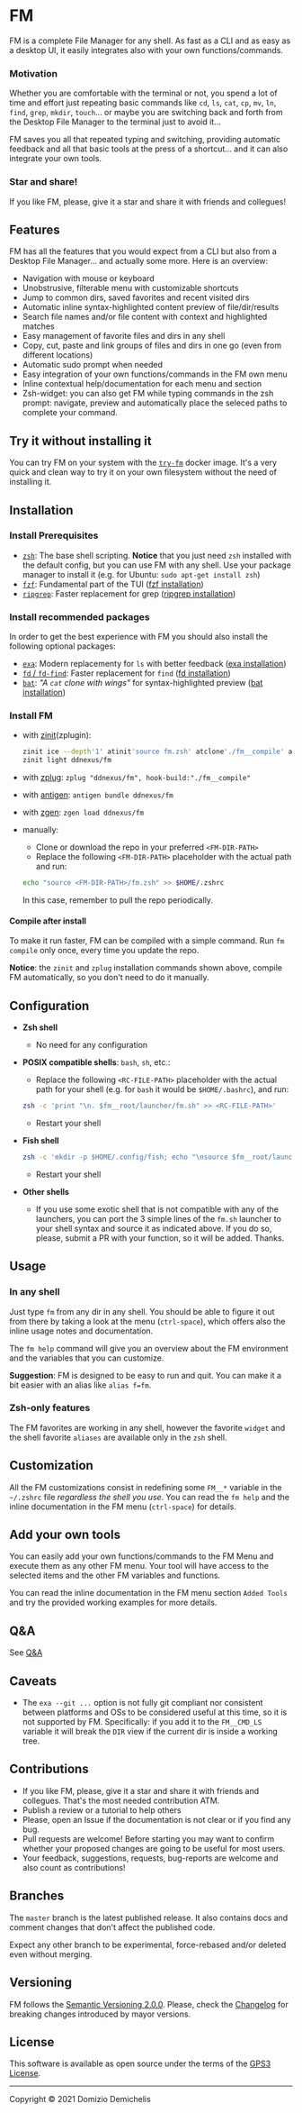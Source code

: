 # FM

FM is a complete File Manager for any shell. As fast as a CLI and as easy as a desktop UI, it easily integrates also with your own functions/commands.

### Motivation

Whether you are comfortable with the terminal or not, you spend a lot of time and effort just repeating basic commands like `cd`, `ls`, `cat`, `cp`, `mv`, `ln`, `find`, `grep`, `mkdir`, `touch`... or maybe you are switching back and forth from the Desktop File Manager to the terminal just to avoid it...

FM saves you all that repeated typing and switching, providing automatic feedback and all that basic tools at the press of a shortcut... and it can also integrate your own tools.

### Star and share!

If you like FM, please, give it a star and share it with friends and collegues!

## Features

FM has all the features that you would expect from a CLI but also from a Desktop File Manager... and actually some more. Here is an overview:

- Navigation with mouse or keyboard
- Unobstrusive, filterable menu with customizable shortcuts
- Jump to common dirs, saved favorites and recent visited dirs
- Automatic inline syntax-highlighted content preview of file/dir/results
- Search file names and/or file content with context and highlighted matches
- Easy management of favorite files and dirs in any shell
- Copy, cut, paste and link groups of files and dirs in one go (even from different locations)
- Automatic sudo prompt when needed
- Easy integration of your own functions/commands in the FM own menu
- Inline contextual help/documentation for each menu and section
- Zsh-widget: you can also get FM while typing commands in the zsh prompt: navigate, preview and automatically place the seleced paths to complete your command.

## Try it without installing it

You can try FM on your system with the [`try-fm`](https://github.com/ddnexus/fm/tree/master/try-fm) docker image. It's a very quick and clean way to try it on your own filesystem without the need of installing it.

## Installation

### Install Prerequisites

- [`zsh`](https://www.zsh.org): The base shell scripting. **Notice** that you just need `zsh` installed with the default config, but you can use FM with any shell. Use your package manager to install it (e.g. for Ubuntu: `sudo apt-get install zsh`)
- [`fzf`](https://github.com/junegunn/fzf): Fundamental part of the TUI ([fzf installation](https://github.com/junegunn/fzf#installation))
- [`ripgrep`](https://github.com/BurntSushi/ripgrep): Faster replacement for grep ([ripgrep installation](https://github.com/BurntSushi/ripgrep#installation))

### Install recommended packages

In order to get the best experience with FM you should also install the following optional packages:

- [`exa`](https://github.com/ogham/exa): Modern replacementy for `ls` with better feedback ([exa installation](https://the.exa.website/install))
- [`fd` / `fd-find`](https://github.com/sharkdp/fd): Faster replacement for `find` ([fd installation](https://github.com/sharkdp/fd#installation))
- [`bat`](https://github.com/sharkdp/bat): _"A `cat` clone with wings"_ for syntax-highlighted preview ([bat installation](https://github.com/sharkdp/bat#installation))

### Install FM

- with [zinit](https://github.com/zdharma/zinit)(zplugin):
  ```zsh
  zinit ice --depth'1' atinit'source fm.zsh' atclone'./fm__compile' atpull'%atclone'
  zinit light ddnexus/fm
  ```
- with [zplug](https://github.com/zplug/zplug): `zplug "ddnexus/fm", hook-build:"./fm__compile"`
- with [antigen](https//github.com/zsh-users/antigen): `antigen bundle ddnexus/fm`
- with [zgen](https://github.com/tarjoilija/zgen): `zgen load ddnexus/fm`
- manually:
  - Clone or download the repo in your preferred `<FM-DIR-PATH>`
  - Replace the following `<FM-DIR-PATH>` placeholder with the actual path  and run:

  ```sh
  echo "source <FM-DIR-PATH>/fm.zsh" >> $HOME/.zshrc
  ```
  In this case, remember to pull the repo periodically.

#### Compile after install

To make it run faster, FM can be compiled with a simple command.
Run `fm compile` only once, every time you update the repo.

**Notice**: the `zinit` and `zplug` installation commands shown above, compile FM automatically, so you don't need to do it manually.

## Configuration

- **Zsh shell**
  - No need for any configuration

- **POSIX compatible shells**: `bash`, `sh`, etc.:
  - Replace the following `<RC-FILE-PATH>` placeholder with the actual path for your shell (e.g. for `bash` it would be `$HOME/.bashrc`), and run:

  ```sh
  zsh -c 'print "\n. $fm__root/launcher/fm.sh" >> <RC-FILE-PATH>'
  ```
  - Restart your shell

- **Fish shell**

  ```sh
  zsh -c 'mkdir -p $HOME/.config/fish; echo "\nsource $fm__root/launcher/fm.fish" >> $HOME/.config/fish/config.fish'
  ```
  - Restart your shell

- **Other shells**
  - If you use some exotic shell that is not compatible with any of the launchers, you can port the 3 simple lines of the `fm.sh` launcher to your shell syntax and source it as indicated above. If you do so, please, submit a PR with your function, so it will be added. Thanks.

## Usage

### In any shell

Just type `fm` from any dir in any shell. You should be able to figure it out from there by taking a look at the menu (`ctrl-space`), which offers also the inline usage notes and documentation.

The `fm help` command will give you an overview about the FM environment and the variables that you can customize.

**Suggestion**: FM is designed to be easy to run and quit. You can make it a bit easier with an alias like `alias f=fm`.

### Zsh-only features

The FM favorites are working in any shell, however the favorite `widget` and the shell favorite `aliases` are available only in the `zsh` shell.

## Customization

All the FM customizations consist in redefining some `FM__*` variable in the `~/.zshrc` file _regardless the shell you use_. You can read the `fm help` and the inline documentation in the FM menu (`ctrl-space`) for details.

## Add your own tools

You can easily add your own functions/commands to the FM Menu and execute them as any other FM menu. Your tool will have access to the selected items and the other FM variables and functions.

You can read the inline documentation in the FM menu section `Added Tools` and try the provided working examples for more details.

## Q&A

See [Q&A](https://github.com/ddnexus/fm/tree/master/try-fm#qa)

## Caveats

- The `exa --git ...` option is not fully git compliant nor consistent between platforms and OSs to be considered useful at this time, so it is not supported by FM. Specifically: if you add it to the `FM__CMD_LS` variable it will break the `DIR` view if the current dir is inside a working tree.

## Contributions

- If you like FM, please, give it a star and share it with friends and collegues. That's the most needed contribution ATM.
- Publish a review or a tutorial to help others
- Please, open an Issue if the documentation is not clear or if you find any bug.
- Pull requests are welcome! Before starting you may want to confirm whether your proposed changes are going to be useful for most users.
- Your feedback, suggestions, requests, bug-reports are welcome and also count as contributions!

## Branches

 The `master` branch is the latest published release. It also contains docs and comment changes that don't affect the published code.

Expect any other branch to be experimental, force-rebased and/or deleted even without merging.

## Versioning

 FM follows the [Semantic Versioning 2.0.0](https://semver.org/). Please, check the [Changelog](https://github.com/ddnexus/fm/blob/master/CHANGELOG.md) for breaking changes introduced by mayor versions.

## License

This software is available as open source under the terms of the [GPS3 License](https://www.gnu.org/licenses/gpl-3.0.en.html).

---

Copyright &copy; 2021 Domizio Demichelis
